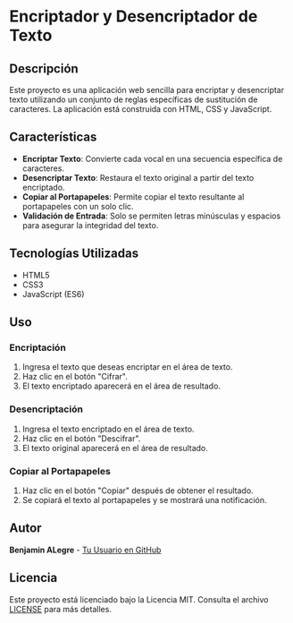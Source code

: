 # Encriptador y Desencriptador de Texto

## Descripción

Este proyecto es una aplicación web sencilla para encriptar y desencriptar texto utilizando un conjunto de reglas específicas de sustitución de caracteres. La aplicación está construida con HTML, CSS y JavaScript.

## Características

- **Encriptar Texto**: Convierte cada vocal en una secuencia específica de caracteres.
- **Desencriptar Texto**: Restaura el texto original a partir del texto encriptado.
- **Copiar al Portapapeles**: Permite copiar el texto resultante al portapapeles con un solo clic.
- **Validación de Entrada**: Solo se permiten letras minúsculas y espacios para asegurar la integridad del texto.

## Tecnologías Utilizadas

- HTML5
- CSS3
- JavaScript (ES6)

## Uso

### Encriptación

1. Ingresa el texto que deseas encriptar en el área de texto.
2. Haz clic en el botón "Cifrar".
3. El texto encriptado aparecerá en el área de resultado.

### Desencriptación

1. Ingresa el texto encriptado en el área de texto.
2. Haz clic en el botón "Descifrar".
3. El texto original aparecerá en el área de resultado.

### Copiar al Portapapeles

1. Haz clic en el botón "Copiar" después de obtener el resultado.
2. Se copiará el texto al portapapeles y se mostrará una notificación.

## Autor

**Benjamin ALegre** - [Tu Usuario en GitHub](https://github.com/BenjaminAlegre)

## Licencia

Este proyecto está licenciado bajo la Licencia MIT. Consulta el archivo [LICENSE](LICENSE) para más detalles.

